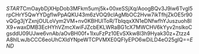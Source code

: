$START$CmOaybDjXHpDob3MFkm5umj5k+00xeSSjXq/AoogBQv3J9iw6Tvgl5rpCHrY5QwYYDgfIwPpAQKU43m6zVOQ9clAgMbOC2Hvw7ikTfhjZkOE5r90vQGg3jYZxnjOULoVym2VM+nv0KBHUlToR/TblqqxXN1eDNfwfhYJuszuoh8IX9+waxDMB3EcHYhVZmcXwiFJZcbEKLWRaBG1cX7MWCHV6kYyv2nslkoCgsddU09UJwe6vnAb/aOvBH00f+1IxuFzPz10EvSXkw8l3h9Hyak30z+Ztzz4A8hlLwJbCCC6eoUhCXldYNpeWTCPVMXE0QFlyEPO6wDiLD4eO25glQ==$END$